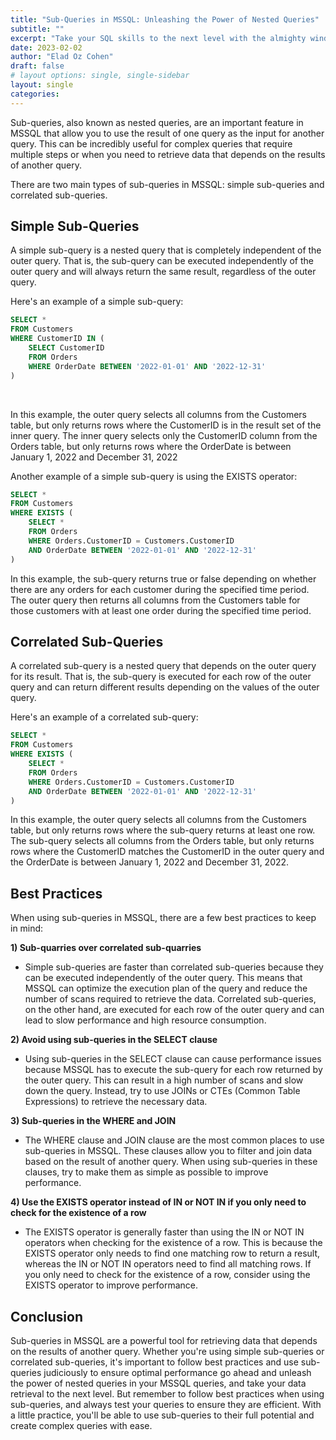 ```yaml
---
title: "Sub-Queries in MSSQL: Unleashing the Power of Nested Queries"
subtitle: ""
excerpt: "Take your SQL skills to the next level with the almighty window functions"
date: 2023-02-02
author: "Elad Oz Cohen"
draft: false
# layout options: single, single-sidebar
layout: single
categories:
---
```


Sub-queries, also known as nested queries, are an important feature in MSSQL that allow you to use the result of one query as the input for another query. This can be incredibly useful for complex queries that require multiple steps or when you need to retrieve data that depends on the results of another query.

There are two main types of sub-queries in MSSQL: simple sub-queries and correlated sub-queries.


## Simple Sub-Queries

A simple sub-query is a nested query that is completely independent of the outer query. That is, the sub-query can be executed independently of the outer query and will always return the same result, regardless of the outer query.

Here's an example of a simple sub-query:



```SQL
SELECT *
FROM Customers
WHERE CustomerID IN (
    SELECT CustomerID
    FROM Orders
    WHERE OrderDate BETWEEN '2022-01-01' AND '2022-12-31'
)


```
<br>

In this example, the outer query selects all columns from the Customers table, but only returns rows where the CustomerID is in the result set of the inner query. The inner query selects only the CustomerID column from the Orders table, but only returns rows where the OrderDate is between January 1, 2022 and December 31, 2022 


Another example of a simple sub-query is using the EXISTS operator:


```SQL
SELECT *
FROM Customers
WHERE EXISTS (
    SELECT *
    FROM Orders
    WHERE Orders.CustomerID = Customers.CustomerID
    AND OrderDate BETWEEN '2022-01-01' AND '2022-12-31'
)


```

In this example, the sub-query returns true or false depending on whether there are any orders for each customer during the specified time period. The outer query then returns all columns from the Customers table for those customers with at least one order during the specified time period.


## Correlated Sub-Queries


A correlated sub-query is a nested query that depends on the outer query for its result. That is, the sub-query is executed for each row of the outer query and can return different results depending on the values of the outer query.

Here's an example of a correlated sub-query:


```SQL
SELECT *
FROM Customers
WHERE EXISTS (
    SELECT *
    FROM Orders
    WHERE Orders.CustomerID = Customers.CustomerID
    AND OrderDate BETWEEN '2022-01-01' AND '2022-12-31'
)


```


In this example, the outer query selects all columns from the Customers table, but only returns rows where the sub-query returns at least one row. The sub-query selects all columns from the Orders table, but only returns rows where the CustomerID matches the CustomerID in the outer query and the OrderDate is between January 1, 2022 and December 31, 2022.




## Best Practices


When using sub-queries in MSSQL, there are a few best practices to keep in mind:

__1) Sub-quarries over correlated sub-quarries__

<ul>
<li> 
Simple sub-queries are faster than correlated sub-queries because they can be executed independently of the outer query. This means that MSSQL can optimize the execution plan of the query and reduce the number of scans required to retrieve the data. Correlated sub-queries, on the other hand, are executed for each row of the outer query and can lead to slow performance and high resource consumption. 
</li> 
</ul>



__2) Avoid using sub-queries in the SELECT clause__ 

<ul>
<li> 
Using sub-queries in the SELECT clause can cause performance issues because MSSQL has to execute the sub-query for each row returned by the outer query. This can result in a high number of scans and slow down the query. Instead, try to use JOINs or CTEs (Common Table Expressions) to retrieve the necessary data. 
</li> 
</ul>


__3) Sub-queries in the WHERE and JOIN__


<ul>
<li> 
The WHERE clause and JOIN clause are the most common places to use sub-queries in MSSQL. These clauses allow you to filter and join data based on the result of another query. When using sub-queries in these clauses, try to make them as simple as possible to improve performance.
</li> 
</ul>




__4) Use the EXISTS operator instead of IN or NOT IN if you only need to check for the existence of a row__


<ul>
<li> 
The EXISTS operator is generally faster than using the IN or NOT IN operators when checking for the existence of a row. This is because the EXISTS operator only needs to find one matching row to return a result, whereas the IN or NOT IN operators need to find all matching rows. If you only need to check for the existence of a row, consider using the EXISTS operator to improve performance.
</li> 
</ul>



## Conclusion

Sub-queries in MSSQL are a powerful tool for retrieving data that depends on the results of another query. Whether you're using simple sub-queries or correlated sub-queries, it's important to follow best practices and use sub-queries judiciously to ensure optimal performance go ahead and unleash the power of nested queries in your MSSQL queries, and take your data retrieval to the next level. But remember to follow best practices when using sub-queries, and always test your queries to ensure they are efficient. With a little practice, you'll be able to use sub-queries to their full potential and create complex queries with ease.
